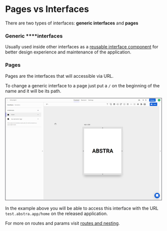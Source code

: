 # Pages vs Interfaces

There are two types of interfaces: **generic interfaces** and **pages**

### Generic ****interfaces

Usually used inside other interfaces as a [reusable interface component](../elements.md) for better design experience and maintenance of the application.

### Pages

Pages are the interfaces that will accessible via URL.

To change a generic interface to a page just put a `/` on the beginning of the name and it will be its path.

![](../../../.gitbook/assets/path.gif)

In the example above you will be able to access this interface with the URL `test.abstra.app/home` on the released application.

For more on routes and params visit [routes and nesting](routes-and-nesting.md).

